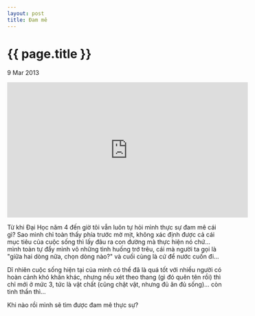 ```yaml
---
layout: post
title: Đam mê
---
```


{{ page.title }}
================

<p class="meta">9 Mar 2013</p>

<iframe width="560" height="315" src="http://www.youtube.com/embed/dy21p5y3CkQ" frameborder="0" allowfullscreen></iframe>

Từ khi Đại Học năm 4 đến giờ tôi vẫn luôn tự hỏi mình thực sự đam mê cái gì? Sao mình chỉ toàn thấy phía trước mờ mịt, không xác định được cả cái mục tiêu của cuộc sống thì lấy đâu ra con đường mà thực hiện nó chứ... mình toàn tự đẩy mình vô những tình huống trớ trêu, cái mà người ta gọi là "giữa hai dòng nữa, chọn dòng nào?" và cuối cùng là cứ để nước cuốn đi...

Dĩ nhiên cuộc sống hiện tại của mình có thể đã là quá tốt với nhiều người có hoàn cảnh khó khăn khác, nhưng nếu xét theo thang (gì đó quên tên rồi) thì chỉ mới ở mức 3, tức là vật chất (cũng chật vật, nhưng đủ ăn đủ sống)... còn tinh thần thì... 

Khi nào rồi mình sẽ tìm được đam mê thực sự?